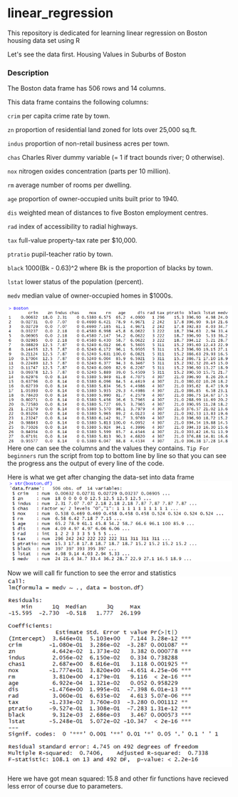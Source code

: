 # linear_regression
This repository is dedicated for learning linear regression on Boston housing data set using R


Let's see the data first. 
Housing Values in Suburbs of Boston

### Description

The Boston data frame has 506 rows and 14 columns.

This data frame contains the following columns:

`crim`
per capita crime rate by town.

`zn`
proportion of residential land zoned for lots over 25,000 sq.ft.

`indus`
proportion of non-retail business acres per town.

`chas`
Charles River dummy variable (= 1 if tract bounds river; 0 otherwise).

`nox`
nitrogen oxides concentration (parts per 10 million).

`rm`
average number of rooms per dwelling.

`age`
proportion of owner-occupied units built prior to 1940.

`dis`
weighted mean of distances to five Boston employment centres.

`rad`
index of accessibility to radial highways.

`tax`
full-value property-tax rate per \$10,000.

`ptratio`
pupil-teacher ratio by town.

`black`
1000(Bk - 0.63)^2 where Bk is the proportion of blacks by town.

`lstat`
lower status of the population (percent).

`medv`
median value of owner-occupied homes in \$1000s.

![title](https://github.com/nirajdevpandey/linear_regression/blob/master/Assets/boston_data.PNG)
Here one can see the columns and the values they contains.
`Tip For beginners`  run the script from top to bottom line by line so that you can see the progress ans the output of every line of the code. 



Here is what we get after changing the data-set into data frame 
![title](https://github.com/nirajdevpandey/linear_regression/blob/master/Assets/boston_df.PNG)


Now we will call fir function to see the error and statistics 
![title](https://github.com/nirajdevpandey/linear_regression/blob/master/Assets/boston_fit.PNG)


Here we have got mean squared: 15.8 and other fir functions have recieved less error of course due to parameters.
